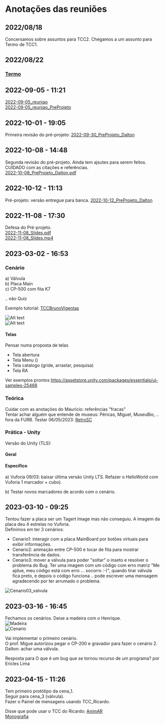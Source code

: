 # Anotações das reuniões  

## 2022/08/18  

Concersamos sobre assuntos para TCC2. Chegamos a um assunto para Termo de TCC1.

## 2022/08/22

### [Termo](./Termo.pdf "Termo")  

## 2022-09-05 - 11:21

[2022-09-05_reuniao](2022-09-05_reuniao.pdf "2022-09-05_reuniao")  
[2022-09-05_reuniao_PreProjeto](2022-09-05_reuniao_PreProjeto.pdf "2022-09-05_reuniao_PreProjeto")  

## 2022-10-01 - 19:05

Primeira revisão do pré-projeto: [2022-09-30_PreProjeto_Dalton](2022-09-30_PreProjeto_Dalton.pdf "2022-09-30_PreProjeto_Dalton")  

## 2022-10-08 - 14:48

Segunda revisão do pré-projeto. Ainda tem ajsutes para serem feitos. CUIDADO com as citações e referências.  
[2022-10-08_PreProjeto_Dalton.pdf](2022-10-08_PreProjeto_Dalton.pdf "2022-10-08_PreProjeto_Dalton.pdf")  

## 2022-10-12 - 11:13

Pré-projeto: versão entregue para banca.
[2022-10-12_PreProjeto_Dalton](2022-10-12_PreProjeto_Dalton.pdf "2022-10-12_PreProjeto_Dalton")  

## 2022-11-08 - 17:30

Defesa do Pré-projeto.  
[2022-11-08_Slides.pdf](2022-11-08_Slides.pdf "2022-11-08_Slides.pdf")  
[2022-11-08_Slides.mp4](2022-11-08_Slides.mp4 "2022-11-08_Slides.mp4")  

## 2023-03-02 - 16:53

### Cenário

a) Válvula  
b) Placa Main  
c) CP-500 com fita K7  

  .. não Quiz  

Exemplo tutorial:
[TCCBrunoVigentas](https://github.com/gcgfurb/tcc_BrunoGeislerVigentas/blob/main/Textos/tcc_bcc_2021_1_bvigentas_BrunoGeiserVigentas-VF.pdf)

![Alt text](TelaMenu.png)  
![Alt text](TelaAcervo.png)  

#### Telas

Pensar numa proposta de telas

- Tela abertura
- Tela Menu ()
- Tela catalogo (gride, arrastar, pesquisa)
- Tela RA

Ver exemplos prontos
<https://assetstore.unity.com/packages/essentials/ui-samples-25468>

### Teórica

  Cuidar com as anotações do Maurício: referências "fracas"  
  Tentar achar alguém que entende de museus: Péricas, Miguel, MuseuBio, .. fora da FURB.
  Testar 06/05/2023: [RetroSC](RetroSC.pdf)
  
### Prática - Unity

Versão do Unity (TLS):  

#### Geral

#### Específico

a) Vuforia
09/03: baixar última versão Unity LTS. Refazer o HelloWorld com Vuforia 1 marcador + cubo).  

b) Testar novos marcadores de acordo com o cenário.  

## 2023-03-10 - 09:25

Tentou fazer a placa ser um Tagert Image mas não conseguiu. A imagem da placa deu 4 estrelas no Vuforia.  
Definimos em ter 3 cenários:

- Cenario1: interagir com a placa MainBoard por botões virtuais para exibir informações.  
- Cenario2: animação entre CP-500 e tocar de fita para mostrar transferência de dados.  
- Cenario3: mover a válvula para poder "soltar" o inseto e resolver o problema do Bug. Ter uma imagem com um código com erro matriz "Me ajdue, meu código está com erro ... socorro :-)", quando tirar válvula fica preto, e depois o código funciona .. pode escrever uma mensagem agradecendo por ter arrumado o problema.  

![Cenario03_valvula](Cenario03_valvula.png)  

## 2023-03-16 - 16:45

Fechamos os cenários. Deixe a madeira com o Henrique.  
![Madeira](Madeira.png)  
![Cenario](Cenario.png)  

Vai implementar o primeiro cenário.  
O prof. Migue autorizou pegar o CP-200 e gravador para fazer o cenário 2.  
Dalton: achar uma válvula.  

Resposta para O que é um bug que se tornou recurso de um programa? por Ericles Lima

## 2023-04-15 - 11:26

Tem primeiro protótipo da cena_1.  
Seguir para cena_3 (válvula).  
Fazer o Painel de mensagens usando TCC_Ricardo.  

Disse que pode usar o TCC do Ricardo: [AnimAR](../AnimAR/)  
[Monografia](../AnimAR/2018_1_ricardo-filipe-reiter_monografia.pdf)  
